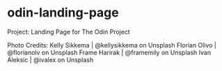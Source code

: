 # odin-landing-page
Project: Landing Page for The Odin Project

Photo Credits:
Kelly Sikkema | @kellysikkema on Unsplash
Florian Olivo | @florianolv on Unsplash
Frame Harirak | @framemily on Unsplash
Ivan Aleksic | @ivalex on Unsplash
